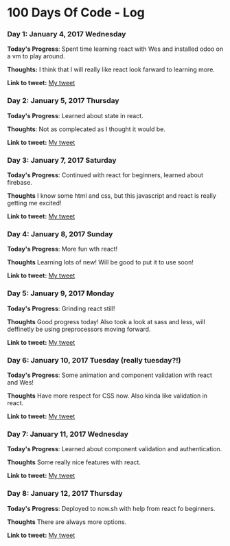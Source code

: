 # 100 Days Of Code - Log

### Day 1: January 4, 2017 Wednesday

**Today's Progress**: Spent time learning react with Wes and installed odoo on a vm to play around.

**Thoughts:** I think that I will really like react look farward to learning more.

**Link to tweet:** [My tweet](https://twitter.com/techieJesse/status/817207674697875456)

### Day 2: January 5, 2017 Thursday

**Today's Progress**: Learned about state in react.

**Thoughts**: Not as complecated as I thought it would be.

**Link to tweet:** [My tweet](https://twitter.com/techieJesse/status/817208096258981889)

### Day 3: January 7, 2017 Saturday

**Today's Progress**: Continued with react for beginners, learned about firebase.

**Thoughts** I know some html and css, but this javascript and react is really getting me excited!

**Link to tweet:** [My tweet](https://twitter.com/techieJesse/status/817845403307671553)

### Day 4: January 8, 2017 Sunday

**Today's Progress**: More fun wth react!

**Thoughts** Learning lots of new! Will be good to put it to use soon!

**Link to tweet:** [My tweet](https://twitter.com/techieJesse/status/818628690133315585)

### Day 5: January 9, 2017 Monday

**Today's Progress**: Grinding react still!

**Thoughts** Good progress today! Also took a look at sass and less, will deffinetly be using preprocessors moving forward.

**Link to tweet:** [My tweet](https://twitter.com/techieJesse/status/818683166961651712)

### Day 6: January 10, 2017 Tuesday (really tuesday?!)

**Today's Progress**: Some animation and component validation with react and Wes!

**Thoughts** Have more respect for CSS now. Also kinda like validation in react.

**Link to tweet:** [My tweet](https://twitter.com/techieJesse/status/819036833380237313)

### Day 7: January 11, 2017 Wednesday

**Today's Progress**: Learned about component validation and authentication.

**Thoughts** Some really nice features with react.

**Link to tweet:** [My tweet](https://twitter.com/techieJesse/status/819937671996968960)

### Day 8: January 12, 2017 Thursday

**Today's Progress**: Deployed to now.sh with help from react fo beginners.

**Thoughts** There are always more options.

**Link to tweet:** [My tweet](https://twitter.com/techieJesse/status/819941242331086848)
